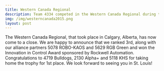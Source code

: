 ```yaml
---
title: Western Canada Regional
description: Team 4334 competed in the Western Canada Regional during the 2015 game season.
img: /img/westerncanada2015.png
layout: post
---
```

The Western Canada Regional, that took place in Calgary, Alberta, has now come to a close. We are happy to announce that we ranked 3rd, along with our alliance partners 5078 ROBO-KAOS and 5629 RGB Green and won the Innovation in Control Award sponsored by Rockwell Automation. Congratulations to 4719 Bulldogs, 2130 Alpha+ and 5118 KHS for taking home the trophy for 1st place. We look forward to seeing you in St. Louis!
